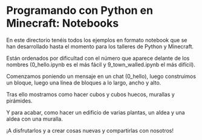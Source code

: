 # Programando con Python en Minecraft: Notebooks

En este directorio tenéis todos los ejemplos en formato notebook
que se han desarrollado hasta el momento para los talleres
de Python y Minecraft.

Están ordenados por dificultad con el número que aparece delante
de los nombres (0_hello.ipynb es el más fácil y 9_town_walled.ipynb
el más difícil). 

Comenzamos poniendo un mensaje en
un chat (0_hello), luego construimos un bloque, luego una línea
de bloques a lo largo, ancho y alto. 

Tras ello mostramos como hacer cubos y cubos huecos, murallas y pirámides. 

Y para acabar, como hacer un edificio de varias plantas, un aldea y 
una aldea con una muralla. 

¡A disfrutarlos y a crear cosas nuevas y compartirlas con nosotros!
